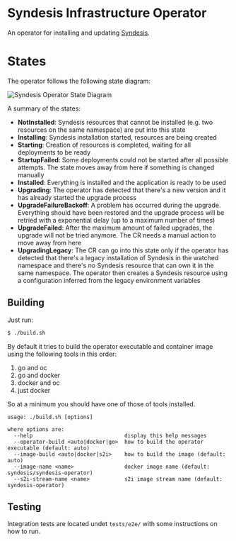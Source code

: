 # Syndesis Infrastructure Operator

An operator for installing and updating [Syndesis](https://github.com/syndesisio/syndesis).

# States

The operator follows the following state diagram:

![Syndesis Operator State Diagram](docs/syndesis-operator-states.png "Syndesis Operator State Diagram")

A summary of the states:

* **NotInstalled**: Syndesis resources that cannot be installed (e.g. two resources on the same namespace) are put into this state
* **Installing**: Syndesis installation started, resources are being created
* **Starting**: Creation of resources is completed, waiting for all deployments to be ready
* **StartupFailed**: Some deployments could not be started after all possible attempts. The state moves away from here if something is changed manually
* **Installed**: Everything is installed and the application is ready to be used
* **Upgrading**: The operator has detected that there's a new version and it has already started the upgrade process
* **UpgradeFailureBackoff**: A problem has occurred during the upgrade. Everything should have been restored and the upgrade process will be retried with a exponential delay (up to a maximum number of times)
* **UpgradeFailed**: After the maximum amount of failed upgrades, the upgrade will not be tried anymore. The CR needs a manual action to move away from here
* **UpgradingLegacy**: The CR can go into this state only if the operator has detected that there's a legacy installation of Syndesis in the watched namespace and there's no Syndesis resource that can own it in the same namespace. The operator then creates a Syndesis resource using a configuration inferred from the legacy environment variables


## Building

Just run:

````bash
$ ./build.sh
````

By default it tries to build the operator executable and container image using
the following tools in this order:

 1. go and oc
 2. go and docker
 3. docker and oc
 4. just docker


So at a minimum you should have one of those of tools installed.
   
    usage: ./build.sh [options]
    
    where options are:
      --help                             display this help messages
      --operator-build <auto|docker|go>  how to build the operator executable (default: auto)
      --image-build <auto|docker|s2i>    how to build the image (default: auto)
      --image-name <name>                docker image name (default: syndesis/syndesis-operator)
      --s2i-stream-name <name>           s2i image stream name (default: syndesis-operator)

## Testing
Integration tests are located undet `tests/e2e/` with some instructions on how to run.